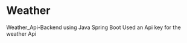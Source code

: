 <h1>Weather</h1>
<p>Weather_Api-Backend using Java Spring Boot 
Used an Api key for the weather Api</p> 

